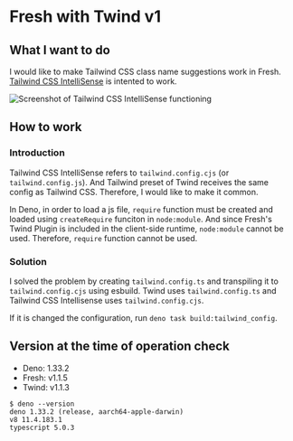 # Fresh with Twind v1

## What I want to do

I would like to make Tailwind CSS class name suggestions work in Fresh.
[Tailwind CSS IntelliSense](https://marketplace.visualstudio.com/items?itemName=bradlc.vscode-tailwindcss) is intented to work.

![Screenshot of Tailwind CSS IntelliSense functioning](https://github.com/mya-ake/deno-fresh-with-twindv1/docs_assets/screenshot.png)

## How to work

### Introduction

Tailwind CSS IntelliSense refers to `tailwind.config.cjs` (or `tailwind.config.js`). And Tailwind preset of Twind receives the same config as Tailwind CSS. Therefore, I would like to make it common.

In Deno, in order to load a js file, `require` function must be created and loaded using `createRequire` funciton in `node:module`. And since Fresh's Twind Plugin is included in the client-side runtime, `node:module` cannot be used. Therefore, `require` function cannot be used.

### Solution

I solved the problem by creating `tailwind.config.ts` and transpiling it to `tailwind.config.cjs` using esbuild. Twind uses `tailwind.config.ts` and Tailwind CSS Intellisense uses `tailwind.config.cjs`.

If it is changed the configuration, run `deno task build:tailwind_config`.


## Version at the time of operation check

- Deno: 1.33.2
- Fresh: v1.1.5
- Twind: v1.1.3

```
$ deno --version                 
deno 1.33.2 (release, aarch64-apple-darwin)
v8 11.4.183.1
typescript 5.0.3
```

